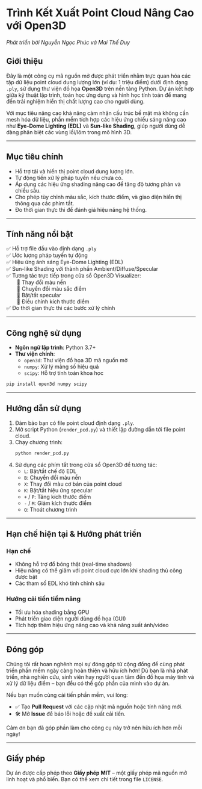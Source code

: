 
# Trình Kết Xuất Point Cloud Nâng Cao với Open3D  
*Phát triển bởi Nguyễn Ngọc Phúc và Mai Thế Duy*

## Giới thiệu

Đây là một công cụ mã nguồn mở được phát triển nhằm trực quan hóa các tập dữ liệu point cloud dung lượng lớn (ví dụ: 1 triệu điểm) dưới định dạng `.ply`, sử dụng thư viện đồ họa **Open3D** trên nền tảng Python. Dự án kết hợp giữa kỹ thuật lập trình, toán học ứng dụng và hình học tính toán để mang đến trải nghiệm hiển thị chất lượng cao cho người dùng.

Với mục tiêu nâng cao khả năng cảm nhận cấu trúc bề mặt mà không cần mesh hóa dữ liệu, phần mềm tích hợp các hiệu ứng chiếu sáng nâng cao như **Eye-Dome Lighting (EDL)** và **Sun-like Shading**, giúp người dùng dễ dàng phân biệt các vùng lồi/lõm trong mô hình 3D.

---

## Mục tiêu chính

- Hỗ trợ tải và hiển thị point cloud dung lượng lớn.
- Tự động tiền xử lý pháp tuyến nếu chưa có.
- Áp dụng các hiệu ứng shading nâng cao để tăng độ tương phản và chiều sâu.
- Cho phép tùy chỉnh màu sắc, kích thước điểm, và giao diện hiển thị thông qua các phím tắt.
- Đo thời gian thực thi để đánh giá hiệu năng hệ thống.

---

## Tính năng nổi bật

✅ Hỗ trợ file đầu vào định dạng `.ply`  
✅ Ước lượng pháp tuyến tự động  
✅ Hiệu ứng ánh sáng Eye-Dome Lighting (EDL)  
✅ Sun-like Shading với thành phần Ambient/Diffuse/Specular  
✅ Tương tác trực tiếp trong cửa sổ Open3D Visualizer:  
  🔹 Thay đổi màu nền  
  🔹 Chuyển đổi màu sắc điểm  
  🔹 Bật/tắt specular  
  🔹 Điều chỉnh kích thước điểm  
✅ Đo thời gian thực thi các bước xử lý chính  

---

## Công nghệ sử dụng

- **Ngôn ngữ lập trình**: Python 3.7+
- **Thư viện chính**:
  - `open3d`: Thư viện đồ họa 3D mã nguồn mở
  - `numpy`: Xử lý mảng số hiệu quả
  - `scipy`: Hỗ trợ tính toán khoa học

```bash
pip install open3d numpy scipy
```

---

## Hướng dẫn sử dụng

1. Đảm bảo bạn có file point cloud định dạng `.ply`.
2. Mở script Python (`render_pcd.py`) và thiết lập đường dẫn tới file point cloud.
3. Chạy chương trình:
   ```bash
   python render_pcd.py
   ```
4. Sử dụng các phím tắt trong cửa sổ Open3D để tương tác:
   - `L`: Bật/tắt chế độ EDL
   - `B`: Chuyển đổi màu nền
   - `X`: Thay đổi màu cơ bản của point cloud
   - `K`: Bật/tắt hiệu ứng specular
   - `+` / `P`: Tăng kích thước điểm
   - `-` / `M`: Giảm kích thước điểm
   - `Q`: Thoát chương trình

---

## Hạn chế hiện tại & Hướng phát triển

### Hạn chế
- Không hỗ trợ đổ bóng thật (real-time shadows)
- Hiệu năng có thể giảm với point cloud cực lớn khi shading thủ công được bật
- Các tham số EDL khó tinh chỉnh sâu

### Hướng cải tiến tiềm năng
- Tối ưu hóa shading bằng GPU
- Phát triển giao diện người dùng đồ họa (GUI)
- Tích hợp thêm hiệu ứng nâng cao và khả năng xuất ảnh/video

---

## Đóng góp

Chúng tôi rất hoan nghênh mọi sự đóng góp từ cộng đồng để cùng phát triển phần mềm ngày càng hoàn thiện và hữu ích hơn! Dù bạn là nhà phát triển, nhà nghiên cứu, sinh viên hay người quan tâm đến đồ họa máy tính và xử lý dữ liệu điểm – bạn đều có thể góp phần của mình vào dự án.


Nếu bạn muốn cùng cải tiến phần mềm, vui lòng:
- ✅ Tạo **Pull Request** với các cập nhật mã nguồn hoặc tính năng mới.
- 🛠 Mở **Issue** để báo lỗi hoặc đề xuất cải tiến.

Cảm ơn bạn đã góp phần làm cho công cụ này trở nên hữu ích hơn mỗi ngày!

---

## Giấy phép

Dự án được cấp phép theo **Giấy phép MIT** – một giấy phép mã nguồn mở linh hoạt và phổ biến. Bạn có thể xem chi tiết trong file `LICENSE`.

